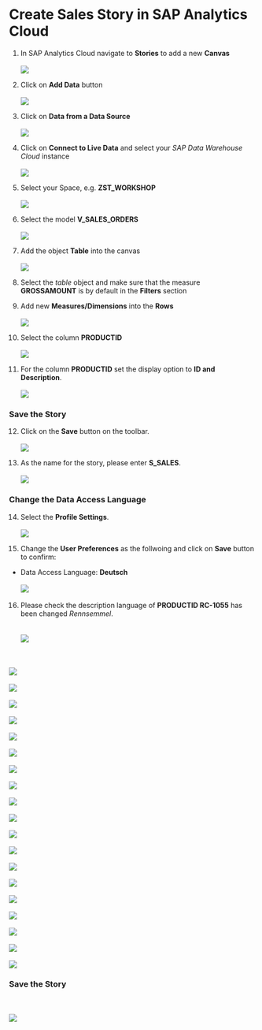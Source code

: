 # Create Sales Story in SAP Analytics Cloud

1. In SAP Analytics Cloud navigate to **Stories** to add a new **Canvas**
  <br><br>![](/exercises/ex3/images/create_sales_story_01.png)

2. Click on **Add Data** button
 <br><br>![](/exercises/ex3/images/create_sales_story_02.png)

3. Click on **Data from a Data Source** 
  <br><br>![](/exercises/ex3/images/create_sales_story_03.png)

4. Click on **Connect to Live Data** and select your *SAP Data Warehouse Cloud* instance
  <br><br>![](/exercises/ex3/images/create_sales_story_04.png)

5. Select your Space, e.g. **ZST_WORKSHOP**
  <br><br>![](/exercises/ex3/images/create_sales_story_05.png)

6. Select the model **V_SALES_ORDERS**
  <br><br>![](/exercises/ex3/images/create_sales_story_06.png)

7. Add the object **Table** into the canvas
  <br><br>![](/exercises/ex3/images/create_sales_story_07.png)
  
8. Select the *table* object and make sure that the measure **GROSSAMOUNT** is by default in the **Filters** section 
9. Add new **Measures/Dimensions** into the **Rows**
  <br><br>![](/exercises/ex3/images/create_sales_story_08.png)
 
10. Select the column **PRODUCTID**
  <br><br>![](/exercises/ex3/images/create_sales_story_09.png)

11. For the column **PRODUCTID** set the display option to **ID and Description**.
  <br><br>![](/exercises/ex3/images/create_sales_story_10.png)

### Save the Story
12. Click on the **Save** button on the toolbar.
  <br><br>![](/exercises/ex3/images/create_sales_story_11.png)

13. As the name for the story, please enter **S_SALES**.
  <br><br>![](/exercises/ex3/images/create_sales_story_12.png)

### Change the Data Access Language 
14. Select the **Profile Settings**.
<br><br>![](/exercises/ex3/images/create_sales_story_13.png)

15. Change the **User Preferences** as the follwoing and click on **Save** button to confirm:
  - Data Access Language: **Deutsch**
  <br><br>![](/exercises/ex3/images/create_sales_story_14.png)

16. Please check the description language of **PRODUCTID RC-1055** has been changed *Rennsemmel*.  
  <br><br>![](/exercises/ex3/images/create_sales_story_15.png)


<br><br>![](/exercises/ex3/images/create_sales_story_20.png)
<br><br>![](/exercises/ex3/images/create_sales_story_21.png)
<br><br>![](/exercises/ex3/images/create_sales_story_22.png)
<br><br>![](/exercises/ex3/images/create_sales_story_23.png)
<br><br>![](/exercises/ex3/images/create_sales_story_30.png)
<br><br>![](/exercises/ex3/images/create_sales_story_31.png)
<br><br>![](/exercises/ex3/images/create_sales_story_32.png)
<br><br>![](/exercises/ex3/images/create_sales_story_33.png)
<br><br>![](/exercises/ex3/images/create_sales_story_34.png)
<br><br>![](/exercises/ex3/images/create_sales_story_35.png)
<br><br>![](/exercises/ex3/images/create_sales_story_36.png)
<br><br>![](/exercises/ex3/images/create_sales_story_40.png)
<br><br>![](/exercises/ex3/images/create_sales_story_41.png)
<br><br>![](/exercises/ex3/images/create_sales_story_42.png)
<br><br>![](/exercises/ex3/images/create_sales_story_43.png)
<br><br>![](/exercises/ex3/images/create_sales_story_44.png)
<br><br>![](/exercises/ex3/images/create_sales_story_45.png)
<br><br>![](/exercises/ex3/images/create_sales_story_46.png)
<br><br>![](/exercises/ex3/images/create_sales_story_47.png)

### Save the Story 
<br><br>![](/exercises/ex3/images/create_sales_story_48.png)

